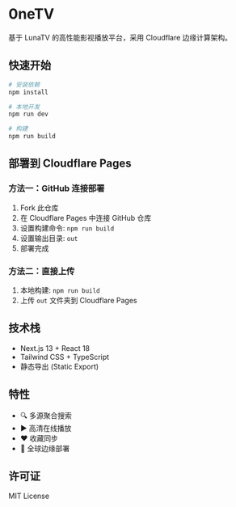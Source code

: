 # 0neTV

基于 LunaTV 的高性能影视播放平台，采用 Cloudflare 边缘计算架构。

## 快速开始

```bash
# 安装依赖
npm install

# 本地开发
npm run dev

# 构建
npm run build
```

## 部署到 Cloudflare Pages

### 方法一：GitHub 连接部署

1. Fork 此仓库
2. 在 Cloudflare Pages 中连接 GitHub 仓库
3. 设置构建命令: `npm run build`
4. 设置输出目录: `out`
5. 部署完成

### 方法二：直接上传

1. 本地构建: `npm run build`
2. 上传 `out` 文件夹到 Cloudflare Pages

## 技术栈

- Next.js 13 + React 18
- Tailwind CSS + TypeScript
- 静态导出 (Static Export)

## 特性

- 🔍 多源聚合搜索
- ▶️ 高清在线播放
- ❤️ 收藏同步
- 🚀 全球边缘部署

## 许可证

MIT License